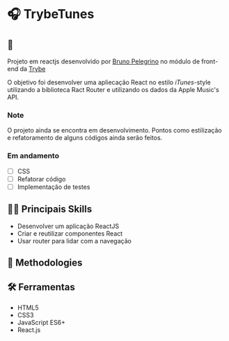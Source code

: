 # :headphones: TrybeTunes

## :page_with_curl:

Projeto em reactjs desenvolvido por [Bruno Pelegrino](https://www.linkedin.com/in/bruno-pelegrino/) no módulo de front-end da [Trybe](https://www.betrybe.com/)

O objetivo foi desenvolver uma apliecação React no estilo _iTunes_-style utilizando a biblioteca Ract Router e utilizando os dados da Apple Music's API.

### Note

O projeto ainda se encontra em desenvolvimento. Pontos como estilização e refatoramento de alguns códigos ainda serão feitos.

### Em andamento

- [ ] CSS
- [ ] Refatorar código
- [ ] Implementação de testes

## :man_technologist: Principais Skills

* Desenvolver um aplicação ReactJS
* Criar e reutilizar componentes React
* Usar router para lidar com a navegação

## :memo: Methodologies

## :hammer_and_wrench: Ferramentas

* HTML5
* CSS3
* JavaScript ES6+
* React.js
